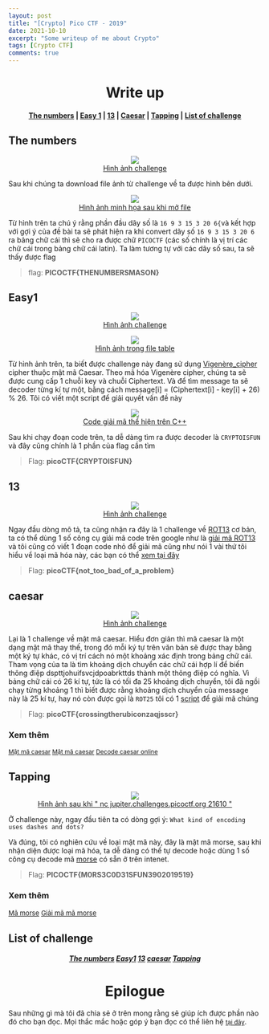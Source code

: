 ```yaml
---
layout: post
title: "[Crypto] Pico CTF - 2019"
date: 2021-10-10
excerpt: "Some writeup of me about Crypto"
tags: [Crypto CTF]
comments: true
---
```

<h1 align="center">
  Write up
</h1> 

<div align="center">
  <h4>
    <a href="#the-numbers">The numbers</a> |
    <a href="#easy1">Easy 1</a> |
    <a href="#13">13</a> |
    <a href="#caesar">Caesar</a> |
    <a href="#tapping">Tapping</a> |
    <a href="#list-of-challenge">List of challenge</a> 
  </h4>
</div>

## The numbers 

<figure align="center">
	<a href="https://user-images.githubusercontent.com/86739367/141733927-30722fe9-8fda-4a9e-83f2-a77ad1ad811b.png"><img src="https://user-images.githubusercontent.com/86739367/141733927-30722fe9-8fda-4a9e-83f2-a77ad1ad811b.png"></a>
	<figcaption><a href="#" title="">Hình ảnh challenge</a></figcaption>
</figure>

Sau khi chúng ta download file ảnh từ challenge về ta được hình bên dưới.

<figure align="center">
	<a href="https://user-images.githubusercontent.com/86739367/141735086-20dca9f2-4583-48c0-b635-558647e4c21d.png"><img src="https://user-images.githubusercontent.com/86739367/141735086-20dca9f2-4583-48c0-b635-558647e4c21d.png"></a>
	<figcaption><a href="#" title="">Hình ảnh minh họa sau khi mở file</a></figcaption>
</figure>

Từ hình trên ta chú ý rằng phần đầu dãy số là `16 9 3 15 3 20 6{`và kết hợp với gợi ý của đề bài  ta sẽ phát hiện ra khi convert dãy số `16 9 3 15 3 20 6` ra bảng chữ cái thì sẽ cho ra được chữ `PICOCTF` (các số chính là vị trí các chữ cái trong bảng chữ cái latin). Ta làm tương tự với các dãy số sau, ta sẽ thấy được flag

>flag: **PICOCTF{THENUMBERSMASON}**

## Easy1

<figure align="center">
	<a href="https://user-images.githubusercontent.com/86739367/141735589-6e87129a-c0d9-4414-9e09-9c5fef56f5ba.png"><img src="https://user-images.githubusercontent.com/86739367/141735589-6e87129a-c0d9-4414-9e09-9c5fef56f5ba.png"></a>
	<figcaption><a href="#" title="">Hình ảnh challenge</a></figcaption>
</figure>

<figure align="center">
	<a href="https://user-images.githubusercontent.com/86739367/141735638-102065d5-b355-4c31-b683-9617666b627e.png"><img src="https://user-images.githubusercontent.com/86739367/141735638-102065d5-b355-4c31-b683-9617666b627e.png"></a>
	<figcaption><a href="#" title="">Hình ảnh trong file table</a></figcaption>
</figure>

Từ hình ảnh trên, ta biết được challenge này đang sử dụng <a href="https://en.wikipedia.org/wiki/Vigen%C3%A8re_cipher">Vigenère_cipher</a> cipher thuộc mật mã Caesar. Theo mã hóa Vigenère cipher, chúng ta sẽ được cung cấp 1 chuỗi key và chuỗi Ciphertext. Và để tìm message ta sẽ decoder từng kí tự một, bằng cách message[i] = (Ciphertext[i] - key[i] + 26) % 26. Tôi có viết một script để giải quyết vấn đề này 

<figure align="center">
	<a href="https://user-images.githubusercontent.com/86739367/141735971-86fdd243-afba-42b5-9154-7c1f9e96f9aa.png"><img src="https://user-images.githubusercontent.com/86739367/141735971-86fdd243-afba-42b5-9154-7c1f9e96f9aa.png"></a>
	<figcaption><a href="#" title="">Code giải mã thể hiện trên C++</a></figcaption>
</figure>

Sau khi chạy đoạn code trên, ta dễ dàng tìm ra được decoder là `CRYPTOISFUN` và đây cũng chính là 1 phần của flag cần tìm

>Flag: **picoCTF{CRYPTOISFUN}**

## 13

<figure align="center">
	<a href="https://user-images.githubusercontent.com/86739367/141736152-4812194b-3d44-468b-af4d-793f164ed7ba.png"><img src="https://user-images.githubusercontent.com/86739367/141736152-4812194b-3d44-468b-af4d-793f164ed7ba.png"></a>
	<figcaption><a href="#" title="">Hình ảnh challenge</a></figcaption>
</figure>

Ngay đầu dòng mô tả, ta cũng nhận ra đây là 1 challenge về <a href="https://vi.wikipedia.org/wiki/ROT13">ROT13</a> cơ bản, ta có thể dùng 1 số công cụ giải mã code trên google như là <a href="https://rot13.com/">giải mã ROT13</a>  và tôi cũng có viết 1 đoạn code nhỏ để giải mã cũng như nói 1 vài thứ tôi hiểu về loại mã hóa này, các bạn có thể <a href="https://github.com/hieuhdh/Cryptography/blob/master/ROT/rot13.cpp">xem tại đây</a> 

>Flag: **picoCTF{not_too_bad_of_a_problem}**

## caesar

<figure align="center">
	<a href="https://user-images.githubusercontent.com/86739367/141736511-222a24b9-2d50-4e27-93a0-0a44024e0090.png"><img src="https://user-images.githubusercontent.com/86739367/141736511-222a24b9-2d50-4e27-93a0-0a44024e0090.png"></a>
	<figcaption><a href="#" title="">Hình ảnh challenge</a></figcaption>
</figure>

Lại là 1 challenge về mật mã caesar. Hiểu đơn giản thì mã caesar là một dạng mật mã thay thế, trong đó mỗi ký tự trên văn bản sẽ được thay bằng một ký tự khác, có vị trí cách nó một khoảng xác định trong bảng chữ cái. 
Tham vọng của ta là tìm khoảng dịch chuyển các chữ cái hợp lí để biến thông điệp dspttjohuifsvcjdpoabrkttds thành một thông điệp có nghĩa. 
Vì bảng chữ cái có 26 kí tự, tức là có tối đa 25 khoảng dịch chuyển, tôi đã ngồi chạy  từng khoảng 1 thì biết được rằng khoảng dịch chuyển của message này là 25 kí tự, hay nó còn được gọi là `ROT25` tôi có 1 <a href="https://github.com/hieuhdh/Cryptography/blob/master/ROT/rot25.cpp">script</a> để giải mã chúng 

>Flag: **picoCTF{crossingtherubiconzaqjsscr}**

### Xem thêm

<div align="left" style = "font-size: 12px">
    <a href="https://vi.wikipedia.org/wiki/M%E1%BA%ADt_m%C3%A3_Caesar" class="btn">Mật mã caesar</a> 
    <a href="https://privacycanada.net/classical-encryption/caesar-cipher/" class="btn">Mật mã caesar</a>
    <a href="https://cryptii.com/pipes/caesar-cipher" class="btn">Decode caesar online</a>
</div>

## Tapping

<figure align="center">
	<a href="https://user-images.githubusercontent.com/86739367/141736956-97b9172e-0f90-4346-ac1d-62a309f7f779.png"><img src="https://user-images.githubusercontent.com/86739367/141736956-97b9172e-0f90-4346-ac1d-62a309f7f779.png"></a>
	<figcaption><a href="#" title="">Hình ảnh sau khi " nc jupiter.challenges.picoctf.org 21610 "</a></figcaption>
</figure>

Ở challenge này, ngay đầu tiên ta có dòng gợi ý: `What kind of encoding uses dashes and dots?`

Và đúng, tôi có nghiên cứu về loại mật mã này, đây là mật mã morse, sau khi nhận diện được loại mã hóa, ta dễ dàng có thể tự decode hoặc dùng 1 số công cụ decode mã <a href="https://vi.wikipedia.org/wiki/M%C3%A3_Morse">morse</a> có sẵn ở trên intenet. 

>Flag: **PICOCTF{M0RS3C0D31SFUN3902019519}**

### Xem thêm

<div align="left">
    <a href="https://morsedecoder.com/vi/" class="btn" style="font-size: 13px; height: 30px">Mã morse</a> 
    <a href="https://morsecode.world/international/translator.html" class="btn" style="font-size: 13px; height: 30px">Giải mã mã morse</a>
</div>

## List of challenge

<div align="center">
  <h5>
    <a href="https://play.picoctf.org/practice/challenge/68?category=2&originalEvent=1&page=1" class="btn btn-success">The numbers</a> 
    <a href="https://play.picoctf.org/practice/challenge/43?category=2&originalEvent=1&page=1" class="btn btn-success">Easy1</a>
    <a href="https://play.picoctf.org/practice/challenge/62?category=2&originalEvent=1&page=1" class="btn btn-success">13</a>
    <a href="https://play.picoctf.org/practice/challenge/64?category=2&originalEvent=1&page=1" class="btn btn-success">caesar</a>
    <a href="https://play.picoctf.org/practice/challenge/21?category=2&originalEvent=1&page=1" class="btn btn-success">Tapping</a>
  </h5>
</div>

<h1 align="center">
  Epilogue
</h1> 

Sau những gì mà tôi đã chia sẻ ở trên mong rằng sẽ giúp ích được phần nào đó cho bạn đọc. Mọi thắc mắc hoặc góp ý bạn đọc có thể liên hệ <a href="https://hieuhdh.github.io/deuteri/" class="btn btn-info" style = "font-size: 12px">tại đây</a>.